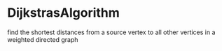 # DijkstrasAlgorithm
find the shortest distances from a source vertex to all other vertices in a weighted directed graph
